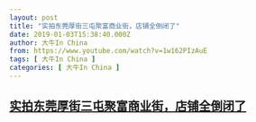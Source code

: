 ```yaml
---
layout: post
title: "实拍东莞厚街三屯聚富商业街，店铺全倒闭了"
date: 2019-01-03T15:38:40.000Z
author: 大牛In China
from: https://www.youtube.com/watch?v=1w162PIzAuE
tags: [ 大牛In China ]
categories: [ 大牛In China ]
---
```

<!--1546529920000-->
[实拍东莞厚街三屯聚富商业街，店铺全倒闭了](https://www.youtube.com/watch?v=1w162PIzAuE)
------

<div>

</div>
